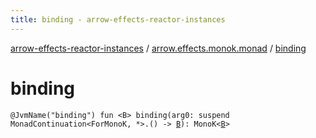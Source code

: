 ```yaml
---
title: binding - arrow-effects-reactor-instances
---
```


[arrow-effects-reactor-instances](../index.html) / [arrow.effects.monok.monad](index.html) / [binding](./binding.html)

# binding

`@JvmName("binding") fun <B> binding(arg0: suspend MonadContinuation<ForMonoK, *>.() -> `[`B`](binding.html#B)`): MonoK<`[`B`](binding.html#B)`>`